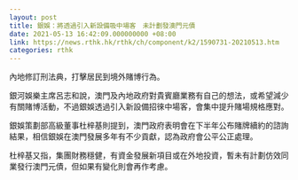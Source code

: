 ```yaml
---
layout: post
title: 銀娛：將透過引入新設備吸中場客　未計劃發澳門元債
date: 2021-05-13 16:42:09.000000000 +08:00
link: https://news.rthk.hk/rthk/ch/component/k2/1590731-20210513.htm
categories: rthk
---
```


內地修訂刑法典，打擊居民到境外賭博行為。

銀河娛樂主席呂志和說，澳門及內地政府對貴賓廳業務有自己的想法，或希望減少有關賭博活動，不過銀娛透過引入新設備招徠中場客，會集中提升賭場規格應對。

銀娛策劃部高級董事杜梓基則提到，澳門政府表明會在下半年公布賭牌續約的諮詢結果，相信銀娛在澳門發展多年有不少貢獻，認為政府會公平公正處理。

杜梓基又指，集團財務穩健，有資金發展新項目或在外地投資，暫未有計劃仿效同業發行澳門元債，但如果有變化則會再作考慮。
